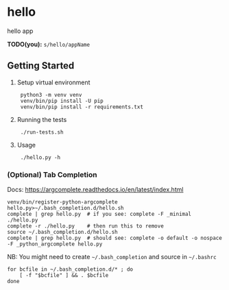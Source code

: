 # hello

hello app

**TODO(you):** `s/hello/appName`

## Getting Started

1. Setup virtual environment

        python3 -m venv venv
        venv/bin/pip install -U pip
        venv/bin/pip install -r requirements.txt

2. Running the tests

        ./run-tests.sh

3. Usage

        ./hello.py -h


### (Optional) Tab Completion

Docs: https://argcomplete.readthedocs.io/en/latest/index.html

    venv/bin/register-python-argcomplete hello.py>~/.bash_completion.d/hello.sh
    complete | grep hello.py  # if you see: complete -F _minimal ./hello.py
    complete -r ./hello.py    # then run this to remove
    source ~/.bash_completion.d/hello.sh
    complete | grep hello.py  # should see: complete -o default -o nospace -F _python_argcomplete hello.py

NB: You might need to create `~/.bash_completion` and source in `~/.bashrc`

    for bcfile in ~/.bash_completion.d/* ; do
        [ -f "$bcfile" ] && . $bcfile
    done
